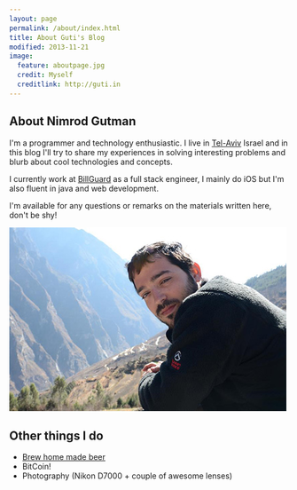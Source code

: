 ```yaml
---
layout: page
permalink: /about/index.html
title: About Guti's Blog
modified: 2013-11-21
image:
  feature: aboutpage.jpg
  credit: Myself
  creditlink: http://guti.in
---
```


## About Nimrod Gutman
I'm a programmer and technology enthusiastic.
I live in [Tel-Aviv](https://www.google.com/maps/preview#!q=Tel+Aviv%2C+Israel) Israel and in this blog I'll try to share my experiences in solving interesting problems and blurb about cool technologies and concepts.

I currently work at [BillGuard](http://www.billguard.com) as a full stack engineer, I mainly do iOS but I'm also fluent in java and web development.

I'm available for any questions or remarks on the materials written here, don't be shy!

<div class="text-center">
    <img src="/images/guti.jpg" class="img-thumbnail" alt="Guti">
</div>


## Other things I do
* [Brew home made beer](http://geverbeer.com)
* BitCoin!
* Photography (Nikon D7000 + couple of awesome lenses)

